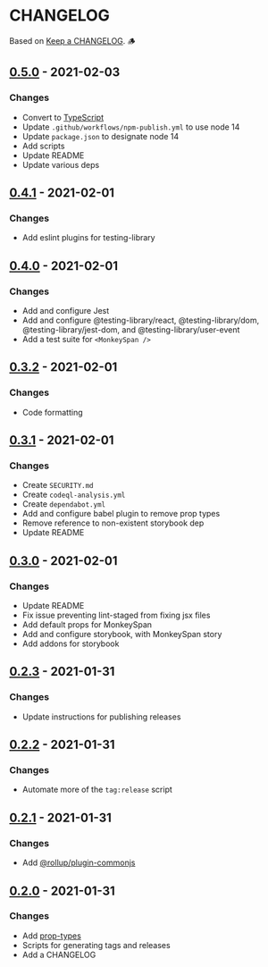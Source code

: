 # CHANGELOG

Based on [Keep a CHANGELOG]. 🪵

## [0.5.0] - 2021-02-03

### Changes

- Convert to [TypeScript](https://www.typescriptlang.org/)
- Update `.github/workflows/npm-publish.yml` to use node 14
- Update `package.json` to designate node 14
- Add scripts
- Update README
- Update various deps

## [0.4.1] - 2021-02-01

### Changes

- Add eslint plugins for testing-library

## [0.4.0] - 2021-02-01

### Changes

- Add and configure Jest
- Add and configure @testing-library/react, @testing-library/dom,
  @testing-library/jest-dom, and @testing-library/user-event
- Add a test suite for `<MonkeySpan />`

## [0.3.2] - 2021-02-01

### Changes

- Code formatting

## [0.3.1] - 2021-02-01

### Changes

- Create `SECURITY.md`
- Create `codeql-analysis.yml`
- Create `dependabot.yml`
- Add and configure babel plugin to remove prop types
- Remove reference to non-existent storybook dep
- Update README

## [0.3.0] - 2021-02-01

### Changes

- Update README
- Fix issue preventing lint-staged from fixing jsx files
- Add default props for MonkeySpan
- Add and configure storybook, with MonkeySpan story
- Add addons for storybook

## [0.2.3] - 2021-01-31

### Changes

- Update instructions for publishing releases

## [0.2.2] - 2021-01-31

### Changes

- Automate more of the `tag:release` script

## [0.2.1] - 2021-01-31

### Changes

- Add [@rollup/plugin-commonjs](https://www.npmjs.com/package/@rollup/plugin-commonjs)

## [0.2.0] - 2021-01-31

### Changes

- Add [prop-types](https://www.npmjs.com/package/prop-types)
- Scripts for generating tags and releases
- Add a CHANGELOG

<!-- CHANGELOG META RESOURCES -->

[keep a changelog]: https://keepachangelog.com

<!-- RELEASE LINKS -->

[0.5.0]: https://github.com/tonytino/monkeyspan/releases/tag/0.5.0
[0.4.1]: https://github.com/tonytino/monkeyspan/releases/tag/0.4.1
[0.4.0]: https://github.com/tonytino/monkeyspan/releases/tag/0.4.0
[0.3.2]: https://github.com/tonytino/monkeyspan/releases/tag/0.3.2
[0.3.1]: https://github.com/tonytino/monkeyspan/releases/tag/0.3.1
[0.3.0]: https://github.com/tonytino/monkeyspan/releases/tag/0.3.0
[0.2.3]: https://github.com/tonytino/monkeyspan/releases/tag/0.2.3
[0.2.2]: https://github.com/tonytino/monkeyspan/releases/tag/0.2.2
[0.2.1]: https://github.com/tonytino/monkeyspan/releases/tag/0.2.1
[0.2.0]: https://github.com/tonytino/monkeyspan/releases/tag/0.2.0
